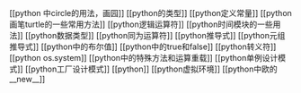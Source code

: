 [[python 中circle的用法，画园]]
[[python的类型]]
[[python定义常量]]
[[python画笔turtle的一些常用方法]]
[[python逻辑运算符]]
[[python时间模块的一些用法]]
[[python数据类型]]
[[python同为运算符]]
[[python推导式]]
[[python元组推导式]]
[[python中的布尔值]]
[[python中的true和false]]
[[python转义符]]
[[python os.system]]
[[python中的特殊方法和运算重载]]
[[python单例设计模式]]
[[python工厂设计模式]]
[[python]]
[[python虚拟环境]]
[[python中欧的__new__]]